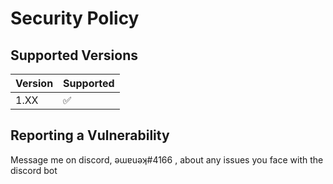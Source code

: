 # Security Policy

## Supported Versions

| Version | Supported          |
| ------- | ------------------ |
| 1.XX    | :white_check_mark: |

## Reporting a Vulnerability

Message me on discord, ǝɯɐuǝʞ#4166 , about any issues you face with the discord bot
